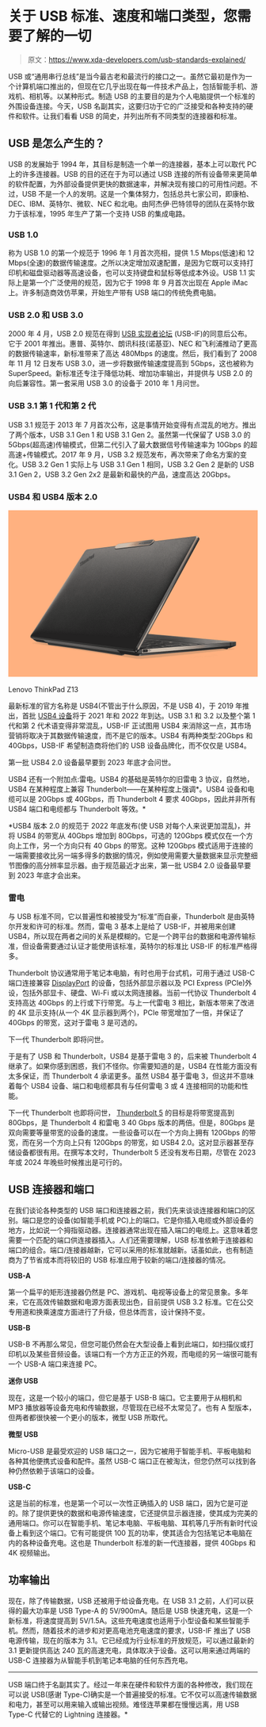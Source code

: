 # 关于 USB 标准、速度和端口类型，您需要了解的一切

> 原文：<https://www.xda-developers.com/usb-standards-explained/>

USB 或“通用串行总线”是当今最古老和最流行的接口之一。虽然它最初是作为一个计算机端口推出的，但现在它几乎出现在每一件技术产品上，包括智能手机、游戏机、相机等。以某种形式。制造 USB 的主要目的是为个人电脑提供一个标准的外围设备连接。今天，USB 名副其实，这要归功于它的广泛接受和各种支持的硬件和软件。让我们看看 USB 的简史，并列出所有不同类型的连接器和标准。

## USB 是怎么产生的？

USB 的发展始于 1994 年，其目标是制造一个单一的连接器，基本上可以取代 PC 上的许多连接器。USB 的目的还在于为可以通过 USB 连接的所有设备带来更简单的软件配置，为外部设备提供更快的数据速率，并解决现有接口的可用性问题。不过，USB 不是一个人的发明。这是一个集体努力，包括总共七家公司，即康柏、DEC、IBM、英特尔、微软、NEC 和北电。由阿杰伊·巴特领导的团队在英特尔致力于该标准，1995 年生产了第一个支持 USB 的集成电路。

### USB 1.0

称为 USB 1.0 的第一个规范于 1996 年 1 月首次亮相，提供 1.5 Mbps(低速)和 12 Mbps(全速)的数据传输速度。之所以决定增加双速配置，是因为它既可以支持打印机和磁盘驱动器等高速设备，也可以支持键盘和鼠标等低成本外设。USB 1.1 实际上是第一个广泛使用的规范，因为它于 1998 年 9 月首次出现在 Apple iMac 上。许多制造商效仿苹果，开始生产带有 USB 端口的传统免费电脑。

### USB 2.0 和 USB 3.0

2000 年 4 月，USB 2.0 规范在得到 [USB 实现者论坛](https://www.usb.org/) (USB-IF)的同意后公布。它于 2001 年推出。惠普、英特尔、朗讯科技(诺基亚)、NEC 和飞利浦推动了更高的数据传输速率，新标准带来了高达 480Mbps 的速度。然后，我们看到了 2008 年 11 月 12 日发布 USB 3.0，进一步将数据传输速度提高到 5Gbps，这也被称为 SuperSpeed。新标准还专注于降低功耗、增加功率输出，并提供与 USB 2.0 的向后兼容性。第一套采用 USB 3.0 的设备于 2010 年 1 月问世。

### USB 3.1 第 1 代和第 2 代

USB 3.1 规范于 2013 年 7 月首次公布，这是事情开始变得有点混乱的地方。推出了两个版本，USB 3.1 Gen 1 和 USB 3.1 Gen 2。虽然第一代保留了 USB 3.0 的 5Gbps(超高速)传输模式，但第二代引入了最大数据信号传输速率为 10Gbps 的超高速+传输模式。2017 年 9 月，USB 3.2 规范发布，再次带来了命名方案的变化。USB 3.2 Gen 1 实际上与 USB 3.1 Gen 1 相同，USB 3.2 Gen 2 是新的 USB 3.1 Gen 2，USB 3.2 Gen 2x2 是最新和最快的产品，速度高达 20Gbps。

### USB4 和 USB4 版本 2.0

 <picture>![The Lenovo ThinkPad Z13 was designed in collaboration with AMD, and packs a lot of modern features like a haptic touchpad, a brand-new design, an FHD webcam, and more.](img/352c8d1cf873414bb4983ecd092229d3.png)</picture> 

Lenovo ThinkPad Z13

最新标准的官方名称是 USB4(不管出于什么原因，不是 USB 4)，于 2019 年推出，首批 [USB4 设备](https://www.xda-developers.com/best-usb4-laptops/)将于 2021 年和 2022 年到达。USB 3.1 和 3.2 以及整个第 1 代和第 2 代术语变得非常混乱，USB-IF 正试图用 USB4 来消除这一点，其市场营销将取决于其数据传输速度，而不是它的版本。USB4 有两种类型:20Gbps 和 40Gbps，USB-IF 希望制造商将他们的 USB 设备品牌化，而不仅仅是 USB4。

第一批 USB4 2.0 设备最早要到 2023 年底才会问世。

USB4 还有一个附加点:雷电。USB4 的基础是英特尔的旧雷电 3 协议，自然地，USB4 在某种程度上兼容 Thunderbolt——在某种程度上强调*。USB4 设备和电缆可以是 20Gbps 或 40Gbps，而 Thunderbolt 4 要求 40Gbps，因此并非所有 USB4 端口和电缆都与 Thunderbolt 等效。*

 *USB4 版本 2.0 的规范于 2022 年底发布(使 USB 对每个人来说更加混乱)，并将 USB4 的带宽从 40Gbps 增加到 80Gbps，可选的 120Gbps 模式仅在一个方向上工作，另一个方向只有 40 Gbps 的带宽。这种 120Gbps 模式适用于连接的一端需要接收比另一端多得多的数据的情况，例如使用需要大量数据来显示完整细节图像的高分辨率显示器。由于规范最近才出来，第一批 USB4 2.0 设备最早要到 2023 年底才会出来。

### 雷电

与 USB 标准不同，它以普遍性和被接受为“标准”而自豪，Thunderbolt 是由英特尔开发和许可的标准。然而，雷电 3 基本上是给了 USB-IF，并被用来创建 USB4，所以现在两者之间的关系是模糊的。它是一个跨平台的数据和电源传输标准，但设备需要通过认证才能使用该标准，英特尔的标准比 USB-IF 的标准严格得多。

Thunderbolt 协议通常用于笔记本电脑，有时也用于台式机，可用于通过 USB-C 端口连接兼容 [DisplayPort](https://www.xda-developers.com/displayport-alt-mode-2-0-allow-16k-video-output-over-usb-4-type-c-ports/) 的设备，包括外部显示器以及 PCI Express (PCIe)外设，包括外部显卡、硬盘、Wi-Fi 或以太网连接器。当前一代协议 Thunderbolt 4 支持高达 40Gbps 的上行或下行带宽。与上一代雷电 3 相比，新版本带来了改进的 4K 显示支持(从一个 4K 显示器到两个)，PCIe 带宽增加了一倍，并保证了 40Gbps 的带宽，这对于雷电 3 是可选的。

下一代 Thunderbolt 即将问世。

于是有了 USB 和 Thunderbolt，USB4 是基于雷电 3 的，后来被 Thunderbolt 4 继承了。如果你感到困惑，我们不怪你。你需要知道的是，USB4 在性能方面没有太多保证，而 Thunderbolt 4 承诺更多。虽然 USB4 基于雷电 3，但这并不意味着每个 USB4 设备、端口和电缆都具有与任何雷电 3 或 4 连接相同的功能和性能。

下一代 Thunderbolt 也即将问世， [Thunderbolt 5](https://www.xda-developers.com/thunderbolt-5/) 的目标是将带宽提高到 80Gbps，是 Thunderbolt 4 和雷电 3 40 Gbps 版本的两倍。但是，80Gbps 是双向需要等量带宽的设备的速度。一些设备可以在一个方向上拥有 120Gbps 的带宽，而在另一个方向上只有 120Gbps 的带宽，如 USB4 2.0。这对显示器甚至存储设备都很有用。在撰写本文时，Thunderbolt 5 还没有发布日期，尽管在 2023 年或 2024 年晚些时候推出是可行的。

## USB 连接器和端口

在我们谈论各种类型的 USB 端口和连接器之前，我们先来谈谈连接器和端口的区别。端口是您的设备(如智能手机或 PC)上的端口。它是你插入电缆或外部设备的地方，比如说一个拇指驱动器。连接器通常出现在插入端口的电缆上。这意味着您需要一个匹配的端口供连接器插入。人们还需要理解，USB 标准依赖于连接器和端口的组合。端口/连接器越新，它可以采用的标准就越新。话虽如此，也有制造商为了节省成本而将较旧的 USB 标准应用于较新的端口/连接器的情况。

**USB-A**

第一个扁平的矩形连接器仍然是 PC、游戏机、电视等设备上的常见景象。多年来，它在高效传输数据和电源方面表现出色，目前提供 USB 3.2 标准。它在公交专用道和换乘速度方面进行了升级，但总体而言，设计保持不变。

**USB-B**

USB-B 不再那么常见，但您可能仍然会在大型设备上看到此端口，如扫描仪或打印机以及某些音频设备。该端口有一个方方正正的外观，而电缆的另一端很可能有一个 USB-A 端口来连接 PC。

**迷你 USB**

现在，这是一个较小的端口，但它是基于 USB-B 端口。它主要用于从相机和 MP3 播放器等设备充电和传输数据，尽管现在已经不太常见了。也有 A 型版本，但两者都很快被一个更小的版本，微型 USB 所取代。

**微型 USB**

Micro-USB 是最受欢迎的 USB 端口之一，因为它被用于智能手机、平板电脑和各种其他便携式设备和配件。虽然 USB-C 端口正在被淘汰，但您仍然可以找到各种仍然依赖于该端口的设备。

**USB-C**

这是当前的标准，也是第一个可以一次性正确插入的 USB 端口，因为它是可逆的。除了提供更快的数据和电源传输速度，它还提供显示器连接，使其成为完美的通用端口。你可以在智能手机、笔记本电脑、平板电脑、耳机等几乎所有新时代设备上看到这个端口。它有可能提供 100 瓦的功率，使其适合为包括笔记本电脑在内的各种设备充电。这也是 Thunderbolt 标准的新一代连接器，提供 40Gbps 和 4K 视频输出。

## 功率输出

现在，除了传输数据，USB 还被用于给设备充电。在 USB 3.1 之前，人们可以获得的最大功率是 USB Type-A 的 5V/900mA。随后是 USB 快速充电，这是一个新标准，将速度提高到 5V/1.5A。这些充电速度也适用于小型设备和某些智能手机。然而，随着技术的进步和对更高电池充电速度的要求，USB-IF 推出了 USB 电源传输，现在的版本为 3.1。它已经成为行业标准的开放规范，可以通过最新的 3.1 更新提供高达 240 瓦的高速充电，具体取决于设备。这可以用来通过两端的 USB-C 连接器为从智能手机到笔记本电脑的任何东西充电。

* * *

USB 端口终于名副其实了。经过一年来在硬件和软件方面的各种修改，我们现在可以说 USB(感谢 Type-C)确实是一个普遍接受的标准。它不仅可以高速传输数据和电力，甚至可以用来输入或输出视频。难怪连苹果都在慢慢远离，用 USB Type-C 代替它的 Lightning 连接器。*